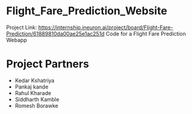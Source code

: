 # Flight_Fare_Prediction_Website
Project Link: https://internship.ineuron.ai/project/board/Flight-Fare-Prediction/61889810da00ae25e1ac251d
Code for a Flight Fare Prediction Webapp


# Project Partners
- Kedar Kshatriya
- Pankaj kande
- Rahul Kharade
- Siddharth Kamble
- Romesh Borawke

